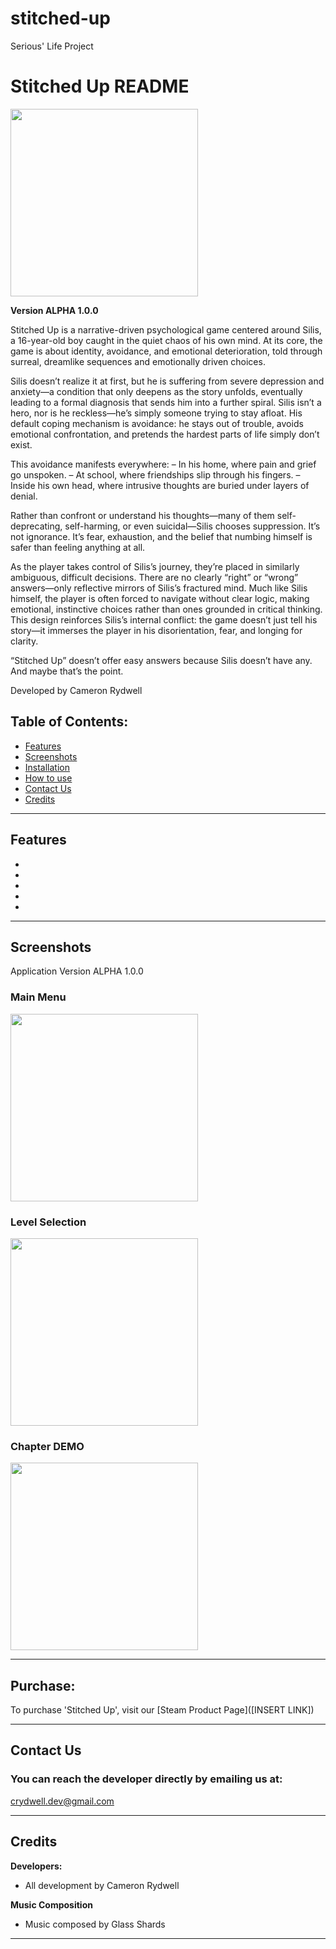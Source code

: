 # stitched-up
Serious' Life Project


# Stitched Up README

<img src="[insert]" height="300">

**Version ALPHA 1.0.0**

Stitched Up is a narrative-driven psychological game centered around Silis, a 16-year-old boy caught in the quiet chaos of his own mind. At its core, the game is about identity, avoidance, and emotional deterioration, told through surreal, dreamlike sequences and emotionally driven choices.

Silis doesn’t realize it at first, but he is suffering from severe depression and anxiety—a condition that only deepens as the story unfolds, eventually leading to a formal diagnosis that sends him into a further spiral. Silis isn’t a hero, nor is he reckless—he’s simply someone trying to stay afloat. His default coping mechanism is avoidance: he stays out of trouble, avoids emotional confrontation, and pretends the hardest parts of life simply don’t exist.

This avoidance manifests everywhere:
– In his home, where pain and grief go unspoken.
– At school, where friendships slip through his fingers.
– Inside his own head, where intrusive thoughts are buried under layers of denial.

Rather than confront or understand his thoughts—many of them self-deprecating, self-harming, or even suicidal—Silis chooses suppression. It’s not ignorance. It’s fear, exhaustion, and the belief that numbing himself is safer than feeling anything at all.

As the player takes control of Silis’s journey, they’re placed in similarly ambiguous, difficult decisions. There are no clearly “right” or “wrong” answers—only reflective mirrors of Silis’s fractured mind. Much like Silis himself, the player is often forced to navigate without clear logic, making emotional, instinctive choices rather than ones grounded in critical thinking. This design reinforces Silis’s internal conflict: the game doesn’t just tell his story—it immerses the player in his disorientation, fear, and longing for clarity.

“Stitched Up” doesn’t offer easy answers because Silis doesn’t have any. And maybe that’s the point.

Developed by Cameron Rydwell

## Table of Contents:
* [Features](#features)
* [Screenshots](#screenshots)
* [Installation](#installation-instructions)
* [How to use](#how-to-use)
* [Contact Us](#contact-us)
* [Credits](#credits)
---
## Features
- 
-
-
-
-
---
## Screenshots
Application Version ALPHA 1.0.0

### Main Menu
<img src="[INSERT]" height="300">

### Level Selection
<img src="[INSERT]" height="300">

### Chapter DEMO
<img src="[INSERT]" height="300">

---

## Purchase:
To purchase 'Stitched Up', visit our [Steam Product Page]([INSERT LINK])

---
## Contact Us

### You can reach the developer directly by emailing us at:
crydwell.dev@gmail.com

---
## Credits

**Developers:**
- All development by Cameron Rydwell

**Music Composition**
- Music composed by Glass Shards
---
